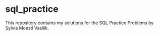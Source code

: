 # sql_practice
This repository contains my solutions for the SQL Practice Problems by Sylvia Moestl Vasilik. 
